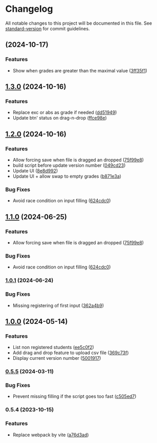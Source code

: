 # Changelog

All notable changes to this project will be documented in this file. See [standard-version](https://github.com/conventional-changelog/standard-version) for commit guidelines.

## [](https://github.com/DanYellow/tampermonkey-scripts/compare/v1.3.0...v) (2024-10-17)


### Features

* Show when grades are greater than the maximal value ([3ff35f1](https://github.com/DanYellow/tampermonkey-scripts/commit/3ff35f1a733cd8df22213c1176147d383d81b69f))

## [1.3.0](https://github.com/DanYellow/tampermonkey-scripts/compare/v1.2.0...v1.3.0) (2024-10-16)


### Features

* Replace exc or abs as grade if needed ([dd51949](https://github.com/DanYellow/tampermonkey-scripts/commit/dd519496773055214dfa2e16463168fbabea403d))
* Update btn' status on drag-n-drop ([ffce98e](https://github.com/DanYellow/tampermonkey-scripts/commit/ffce98e930ae0bd574f8bebcd1411191de8ec672))

## [1.2.0](https://github.com/DanYellow/tampermonkey-scripts/compare/v1.0.1...v1.2.0) (2024-10-16)


### Features

* Allow forcing save when file is dragged an dropped ([75f99e8](https://github.com/DanYellow/tampermonkey-scripts/commit/75f99e881221bc1800f222c2f96b4420560e7e7d))
* build script before update version number ([049cd23](https://github.com/DanYellow/tampermonkey-scripts/commit/049cd2337558ed0a3950d83ae5e477c8eafb1815))
* Update UI ([8e8d992](https://github.com/DanYellow/tampermonkey-scripts/commit/8e8d992f274812e656db93fb9e6288ac8b191805))
* Update UI + allow swap to empty grades ([b871e3a](https://github.com/DanYellow/tampermonkey-scripts/commit/b871e3aaa421357d6c87ac4873685f5e021f89c6))


### Bug Fixes

* Avoid race condition on input filling ([624cdc0](https://github.com/DanYellow/tampermonkey-scripts/commit/624cdc0421072f91eff72511eb845e5a862a75ce))

## [1.1.0](https://github.com/DanYellow/tampermonkey-scripts/compare/v1.0.1...v1.1.0) (2024-06-25)


### Features

* Allow forcing save when file is dragged an dropped ([75f99e8](https://github.com/DanYellow/tampermonkey-scripts/commit/75f99e881221bc1800f222c2f96b4420560e7e7d))


### Bug Fixes

* Avoid race condition on input filling ([624cdc0](https://github.com/DanYellow/tampermonkey-scripts/commit/624cdc0421072f91eff72511eb845e5a862a75ce))

### [1.0.1](https://github.com/DanYellow/tampermonkey-scripts/compare/v1.0.0...v1.0.1) (2024-06-24)


### Bug Fixes

* Missing registering of first input ([362a4b9](https://github.com/DanYellow/tampermonkey-scripts/commit/362a4b983192c88d81d6a20563bb8ea1a582dbee))

## [1.0.0](https://github.com/DanYellow/tampermonkey-scripts/compare/v0.5.5...v1.0.0) (2024-05-14)


### Features

* List non registered students ([ee5c0f2](https://github.com/DanYellow/tampermonkey-scripts/commit/ee5c0f2a3ff8c782ceb38b1abf1d0d5325753c1e))
* Add drag and drop feature to upload csv file ([369c73f](https://github.com/DanYellow/tampermonkey-scripts/commit/369c73f9790f33346dcca4c339b041000286356d))
* Display current version number ([5001917](https://github.com/DanYellow/tampermonkey-scripts/commit/500191710760ef34f9c81cb410cb3a88539ae040))

### [0.5.5](https://github.com/DanYellow/tampermonkey-scripts/compare/v0.5.4...v0.5.5) (2024-03-11)


### Bug Fixes

* Prevent missing filling if the script goes too fast ([c505ed7](https://github.com/DanYellow/tampermonkey-scripts/commit/c505ed7c25ab8bfa54467766a84730fc16a6255e))

### 0.5.4 (2023-10-15)


### Features

* Replace webpack by vite ([a76d3ad](https://github.com/DanYellow/tampermonkey-scripts/commit/a76d3ad0578a9b800e56e40a5e77861248218553))
